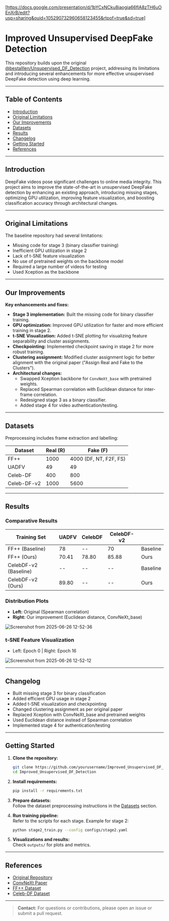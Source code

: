 [https://docs.google.com/presentation/d/1bYCxNCku8iaogia66flA8zTH6uOEnXrB/edit?usp=sharing&ouid=105290732960658123455&rtpof=true&sd=true]

# Improved Unsupervised DeepFake Detection

This repository builds upon the original [@bestalllen/Unsupervised_DF_Detection](https://github.com/bestalllen/Unsupervised_DF_Detection) project, addressing its limitations and introducing several enhancements for more effective unsupervised DeepFake detection using deep learning.

---

## Table of Contents

- [Introduction](#introduction)
- [Original Limitations](#original-limitations)
- [Our Improvements](#our-improvements)
- [Datasets](#datasets)
- [Results](#results)
- [Changelog](#changelog)
- [Getting Started](#getting-started)
- [References](#references)

---

## Introduction

DeepFake videos pose significant challenges to online media integrity. This project aims to improve the state-of-the-art in unsupervised DeepFake detection by enhancing an existing approach, introducing missing stages, optimizing GPU utilization, improving feature visualization, and boosting classification accuracy through architectural changes.

---

## Original Limitations

The baseline repository had several limitations:
- Missing code for stage 3 (binary classifier training)
- Inefficient GPU utilization in stage 2
- Lack of t-SNE feature visualization
- No use of pretrained weights on the backbone model
- Required a large number of videos for testing
- Used Xception as the backbone

---

## Our Improvements

**Key enhancements and fixes:**

- **Stage 3 implementation:** Built the missing code for binary classifier training.
- **GPU optimization:** Improved GPU utilization for faster and more efficient training in stage 2.
- **t-SNE Visualization:** Added t-SNE plotting for visualizing feature separability and cluster assignments.
- **Checkpointing:** Implemented checkpoint saving in stage 2 for more robust training.
- **Clustering assignment:** Modified cluster assignment logic for better alignment with the original paper ("Assign Real and Fake to the Clusters").
- **Architectural changes:**
  - Swapped Xception backbone for `ConvNeXt_base` with pretrained weights.
  - Replaced Spearman correlation with Euclidean distance for inter-frame correlation.
  - Redesigned stage 3 as a binary classifier.
  - Added stage 4 for video authentication/testing.

---

## Datasets

Preprocessing includes frame extraction and labelling:

| Dataset      | Real (R) | Fake (F)       |
|--------------|----------|----------------|
| FF++         | 1000     | 4000 (DF, NT, F2F, FS) |
| UADFV        | 49       | 49             |
| Celeb-DF     | 400      | 800            |
| Celeb-DF-v2  | 1000     | 5600           |

---

## Results

### Comparative Results

| Training Set  | UADFV | CelebDF | CelebDF-v2 |         |
|---------------|-------|---------|------------|---------|
| FF++ (Baseline) | 78    |   --    | 70         | Baseline |
| FF++ (Ours)     | 70.41 | 78.80   | 85.88      | Ours    |
| CelebDF-v2 (Baseline) | -- | -- | --         | Baseline |
| CelebDF-v2 (Ours)     | 89.80 | -- | --       | Ours    |

### Distribution Plots

- **Left:** Original (Spearman correlation)
- **Right:** Our improvement (Euclidean distance, ConvNeXt_base)
  
![Screenshot from 2025-06-26 12-52-36](https://github.com/user-attachments/assets/5f8925ac-2541-44af-b3ef-e40117d251e8)

### t-SNE Feature Visualization

- Left: Epoch 0  |  Right: Epoch 16
  
![Screenshot from 2025-06-26 12-52-12](https://github.com/user-attachments/assets/4397dd75-7a89-4865-905f-8424b766bd5b)

---

## Changelog

- Built missing stage 3 for binary classification
- Added efficient GPU usage in stage 2
- Added t-SNE visualization and checkpointing
- Changed clustering assignment as per original paper
- Replaced Xception with ConvNeXt_base and pretrained weights
- Used Euclidean distance instead of Spearman correlation
- Implemented stage 4 for authentication/testing

---

## Getting Started

1. **Clone the repository:**
    ```bash
    git clone https://github.com/yourusername/Improved_Unsupervised_DF_Detection.git
    cd Improved_Unsupervised_DF_Detection
    ```

2. **Install requirements:**
    ```bash
    pip install -r requirements.txt
    ```

3. **Prepare datasets:**  
    Follow the dataset preprocessing instructions in the [Datasets](#datasets) section.

4. **Run training pipeline:**  
    Refer to the scripts for each stage. Example for stage 2:
    ```bash
    python stage2_train.py --config configs/stage2.yaml
    ```

5. **Visualizations and results:**  
    Check `outputs/` for plots and metrics.

---

## References

- [Original Repository](https://github.com/bestalllen/Unsupervised_DF_Detection)
- [ConvNeXt Paper](https://arxiv.org/abs/2201.03545)
- [FF++ Dataset](https://github.com/ondyari/FaceForensics)
- [Celeb-DF Dataset](https://github.com/yuezunli/celeb-deepfakeforensics)

---

> **Contact:** For questions or contributions, please open an issue or submit a pull request.
